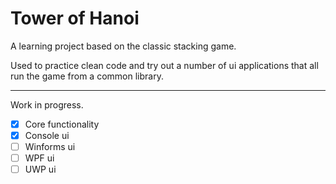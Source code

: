 ﻿# Tower of Hanoi

A learning project based on the classic stacking game.

Used to practice clean code and try out a number of ui applications that all run the game from a common library.

---
Work in progress.
- [x] Core functionality
- [x] Console ui
- [ ] Winforms ui
- [ ] WPF ui
- [ ] UWP ui
